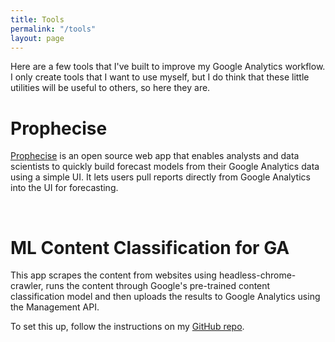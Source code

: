 ```yaml
---
title: Tools
permalink: "/tools"
layout: page
---
```


Here are a few tools that I've built to improve my Google Analytics workflow. I only create tools that I want to use myself, but I do think that these little utilities will be useful to others, so here they are.

# Prophecise

[Prophecise](https://prophecise.com) is an open source web app that enables analysts and data scientists to quickly build forecast models from their Google Analytics data using a simple UI. It lets users pull reports directly from Google Analytics into the UI for forecasting.

<amp-img src="/assets/images/screely-1592742794169.png" height="362" width="660" layout="responsive" alt="prophecise.com"></amp-img>
<br>

# ML Content Classification for GA

This app scrapes the content from websites using headless-chrome-crawler, runs the content through Google's pre-trained content classification model and then uploads the results to Google Analytics using the Management API.

To set this up, follow the instructions on my [GitHub repo](https://github.com/alsjohnstone/scraper-classification).